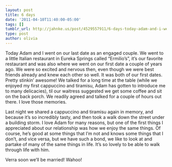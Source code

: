 ```yaml
---
layout: post
title: 6 days
date: '2011-04-10T11:40:00-05:00'
tags: []
tumblr_url: http://jahnke.us/post/4529557911/6-days-today-adam-and-i-went-on-our-last-date
type: post
author: olivia
---
```


Today Adam and I went on our last date as an engaged couple. We went to a little Italian restaurant in Eureka Springs called “Ermilio’s”, it’s our favorite restaurant and was also where we went on our first date a couple of years ago. We were so excited and nervous then, even though we were best friends already and knew each other so well. It was both of our first dates. Pretty stinkin’ awesome! We talked for a long time at the table (while we enjoyed my first cappuccino and tiramisu, Adam has gotten to introduce me to many delicacies), til our waitress suggested we get some coffee and sit on the back porch. We readily agreed and talked for a couple of hours out there. I love those memories. 

Last night we shared a cappuccino and tiramisu again in memory, and because it’s so incredibly tasty, and then took a walk down the street under a building storm. I love Adam for many reasons, but one of the first things I appreciated about our relationship was how we enjoy the same things. Of course, he’s good at some things that I’m not and knows some things that I don’t, and vice versa, but we have such a bond, we like to look at and partake of many of the same things in life. It’s so lovely to be able to walk through life with him. 

Verra soon we’ll be married! Wahoo!
